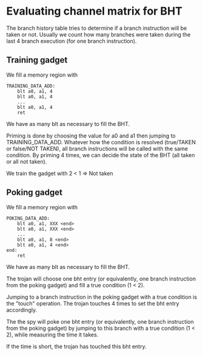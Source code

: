 # Evaluating channel matrix for BHT

The branch history table tries to determine if a branch instruction will be taken or not. Usually we count how many branches were taken during the last 4 branch execution (for one branch instruction).

## Training gadget
We fill a memory region with
```
TRAINING_DATA_ADD:
    blt a0, a1, 4
    blt a0, a1, 4
    ...
    blt a0, a1, 4
    ret
```
We have as many blt as necessary to fill the BHT.

Priming is done by choosing the value for a0 and a1 then jumping to TRAINING_DATA_ADD. Whatever how the condition is resolved (true/TAKEN or false/NOT TAKEN), all branch instructions will be called with the same condition.
By priming 4 times, we can decide the state of the BHT (all taken or all not taken).

We train the gadget with 2 < 1 => Not taken

## Poking gadget
We fill a memory region with
```
POKING_DATA_ADD:
    blt a0, a1, XXX <end>
    blt a0, a1, XXX <end>
    ...
    blt a0, a1, 8 <end>
    blt a0, a1, 4 <end>
end:
    ret
```
We have as many blt as necessary to fill the BHT.


The trojan will choose one bht entry (or equivalently, one branch instruction from the poking gadget) and fill a true condition (1 < 2).

Jumping to a branch instruction in the poking gadget with a true condition is the "touch" operation.
The trojan touches 4 times to set the bht entry accordingly.

The the spy will poke one bht entry (or equivalently, one branch instruction from the poking gadget) by jumping to this branch with a true condition (1 < 2), while measuring the time it takes.

If the time is short, the trojan has touched this bht entry.